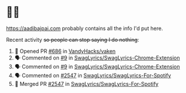 # 👋🏻
<!--
**aadibajpai/aadibajpai** is a ✨ _special_ ✨ repository because its `README.md` (this file) appears on your GitHub profile.
-->
https://aadibajpai.com probably contains all the info I'd put here.

Recent activity ~~so people can stop saying I do nothing~~:
<!--START_SECTION:activity-->
1. 💪 Opened PR [#686](https://github.com//VandyHacks/vaken/pull/686) in [VandyHacks/vaken](https://github.com//VandyHacks/vaken)
2. 🗣 Commented on [#9](https://github.com//SwagLyrics/SwagLyrics-Chrome-Extension/issues/9) in [SwagLyrics/SwagLyrics-Chrome-Extension](https://github.com//SwagLyrics/SwagLyrics-Chrome-Extension)
3. 🗣 Commented on [#9](https://github.com//SwagLyrics/SwagLyrics-Chrome-Extension/issues/9) in [SwagLyrics/SwagLyrics-Chrome-Extension](https://github.com//SwagLyrics/SwagLyrics-Chrome-Extension)
4. 🗣 Commented on [#2547](https://github.com//SwagLyrics/SwagLyrics-For-Spotify/issues/2547) in [SwagLyrics/SwagLyrics-For-Spotify](https://github.com//SwagLyrics/SwagLyrics-For-Spotify)
5. 🎉 Merged PR [#2547](https://github.com//SwagLyrics/SwagLyrics-For-Spotify/pull/2547) in [SwagLyrics/SwagLyrics-For-Spotify](https://github.com//SwagLyrics/SwagLyrics-For-Spotify)
<!--END_SECTION:activity-->

